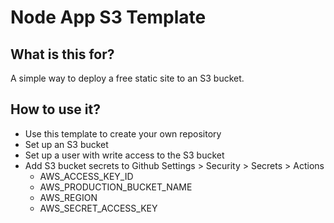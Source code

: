 # Node App S3 Template

## What is this for?
A simple way to deploy a free static site to an S3 bucket.

## How to use it?
- Use this template to create your own repository
- Set up an S3 bucket
- Set up a user with write access to the S3 bucket
- Add S3 bucket secrets to Github Settings > Security > Secrets > Actions
    - AWS_ACCESS_KEY_ID
    - AWS_PRODUCTION_BUCKET_NAME
    - AWS_REGION
    - AWS_SECRET_ACCESS_KEY